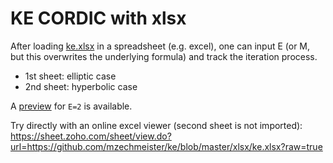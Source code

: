 # KE CORDIC with xlsx

After loading [ke.xlsx](https://github.com/mzechmeister/ke/raw/master/xlsx/ke.xlsx) in a spreadsheet (e.g. excel), one can input E (or M, but this overwrites the underlying formula) and track the iteration process.

* 1st sheet: elliptic case
* 2nd sheet: hyperbolic case

A [preview](http://htmlpreview.github.io/?https://github.com/mzechmeister/ke/blob/master/xlsx/ke_xlsx_preview.html) for `E=2` is available.

Try directly with an online excel viewer (second sheet is not imported):
https://sheet.zoho.com/sheet/view.do?url=https://github.com/mzechmeister/ke/blob/master/xlsx/ke.xlsx?raw=true
